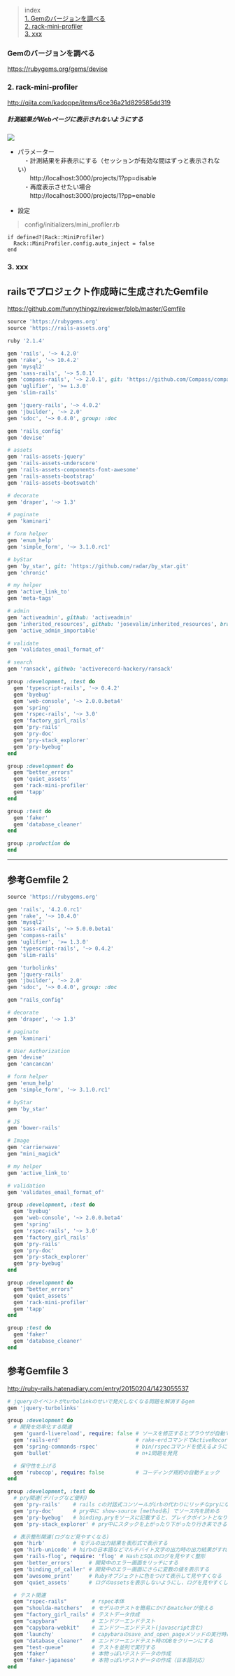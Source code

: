 


> index  
<a href="#a1">1. Gemのバージョンを調べる</a>  
<a href="#a2">2. rack-mini-profiler</a>  
<a href="#a3">3. xxx</a>  


<a id="a1"></a>  
### Gemのバージョンを調べる
https://rubygems.org/gems/devise


<a id="a2"></a>  
### 2. rack-mini-profiler
http://qiita.com/kadoppe/items/6ce36a21d829585dd319

##### 計測結果がWebページに表示されないようにする

![](http://i.gyazo.com/208c8f8c53450f2bbc680dce15dca811.png)  

* パラメーター  
　・計測結果を非表示にする（セッションが有効な間はずっと表示されない）  
　　http://localhost:3000/projects/1?pp=disable  
　・再度表示させたい場合  
　　http://localhost:3000/projects/1?pp=enable  

* 設定 

> config/initializers/mini_profiler.rb  
```
if defined?(Rack::MiniProfiler)  
  Rack::MiniProfiler.config.auto_inject = false  
end  
```

<a id="a3"></a>  
### 3. xxx  






## railsでプロジェクト作成時に生成されたGemfile
https://github.com/funnythingz/reviewer/blob/master/Gemfile
```Ruby
source 'https://rubygems.org'
source 'https://rails-assets.org'

ruby '2.1.4'

gem 'rails', '~> 4.2.0'
gem 'rake', '~> 10.4.2'
gem 'mysql2'
gem 'sass-rails', '~> 5.0.1'
gem 'compass-rails', '~> 2.0.1', git: 'https://github.com/Compass/compass-rails.git'
gem 'uglifier', '>= 1.3.0'
gem 'slim-rails'

gem 'jquery-rails', '~> 4.0.2'
gem 'jbuilder', '~> 2.0'
gem 'sdoc', '~> 0.4.0', group: :doc

gem 'rails_config'
gem 'devise'

# assets
gem 'rails-assets-jquery'
gem 'rails-assets-underscore'
gem 'rails-assets-components-font-awesome'
gem 'rails-assets-bootstrap'
gem 'rails-assets-bootswatch'

# decorate
gem 'draper', '~> 1.3'

# paginate
gem 'kaminari'

# form helper
gem 'enum_help'
gem 'simple_form', '~> 3.1.0.rc1'

# byStar
gem 'by_star', git: 'https://github.com/radar/by_star.git'
gem 'chronic'

# my helper
gem 'active_link_to'
gem 'meta-tags'

# admin
gem 'activeadmin', github: 'activeadmin'
gem 'inherited_resources', github: 'josevalim/inherited_resources', branch: 'rails-4-2'
gem 'active_admin_importable'

# validate
gem 'validates_email_format_of'

# search
gem 'ransack', github: 'activerecord-hackery/ransack'

group :development, :test do
  gem 'typescript-rails', '~> 0.4.2'
  gem 'byebug'
  gem 'web-console', '~> 2.0.0.beta4'
  gem 'spring'
  gem 'rspec-rails', '~> 3.0'
  gem 'factory_girl_rails'
  gem 'pry-rails'
  gem 'pry-doc'
  gem 'pry-stack_explorer'
  gem 'pry-byebug'
end

group :development do
  gem "better_errors"
  gem 'quiet_assets'
  gem 'rack-mini-profiler'
  gem 'tapp'
end

group :test do
  gem 'faker'
  gem 'database_cleaner'
end

group :production do
end

```

- - - 


## 参考Gemfile２  
```Ruby
source 'https://rubygems.org'  

gem 'rails', '4.2.0.rc1'  
gem 'rake', '~> 10.4.0'  
gem 'mysql2'  
gem 'sass-rails', '~> 5.0.0.beta1'  
gem 'compass-rails'  
gem 'uglifier', '>= 1.3.0'  
gem 'typescript-rails', '~> 0.4.2'  
gem 'slim-rails'  

gem 'turbolinks'  
gem 'jquery-rails'  
gem 'jbuilder', '~> 2.0'  
gem 'sdoc', '~> 0.4.0', group: :doc  

gem "rails_config"  

# decorate  
gem 'draper', '~> 1.3'  

# paginate  
gem 'kaminari'  

# User Authorization  
gem 'devise'  
gem 'cancancan'  

# form helper  
gem 'enum_help'  
gem 'simple_form', '~> 3.1.0.rc1'  

# byStar  
gem 'by_star'  

# JS  
gem 'bower-rails'  

# Image  
gem 'carrierwave'  
gem "mini_magick"  

# my helper  
gem 'active_link_to'  

# validation  
gem 'validates_email_format_of'  

group :development, :test do  
  gem 'byebug'  
  gem 'web-console', '~> 2.0.0.beta4'  
  gem 'spring'  
  gem 'rspec-rails', '~> 3.0'  
  gem 'factory_girl_rails'  
  gem 'pry-rails'  
  gem 'pry-doc'  
  gem 'pry-stack_explorer'  
  gem 'pry-byebug'  
end  

group :development do  
  gem "better_errors"  
  gem 'quiet_assets'  
  gem 'rack-mini-profiler'  
  gem 'tapp'  
end  

group :test do  
  gem 'faker'  
  gem 'database_cleaner'  
end  

```


## 参考Gemfile３
http://ruby-rails.hatenadiary.com/entry/20150204/1423055537  
```Ruby
# jqueryのイベントがturbolinkのせいで発火しなくなる問題を解消するgem
gem 'jquery-turbolinks'

group :development do
  # 開発を効率化する関連
  gem 'guard-livereload', require: false # ソースを修正するとブラウザが自動でロードされ、画面を作るときに便利
  gem 'rails-erd'                        # rake-erdコマンドでActiveRecordからER図を作成できる
  gem 'spring-commands-rspec'            # bin/rspecコマンドを使えるようにし、rspecの起動を早めれる
  gem 'bullet'                           # n+1問題を発見

  # 保守性を上げる
  gem 'rubocop', require: false          # コーディング規約の自動チェック
end

group :development, :test do
  # pry関連(デバッグなど便利)
  gem 'pry-rails'    # rails cの対話式コンソールがirbの代わりにリッチなpryになる
  gem 'pry-doc'      # pry中に show-source [method名] でソース内を読める
  gem 'pry-byebug'   # binding.pryをソースに記載すると、ブレイクポイントとなりデバッグが可能になる
  gem 'pry-stack_explorer' # pry中にスタックを上がったり下がったり行き来できる

  # 表示整形関連(ログなど見やすくなる)
  gem 'hirb'         # モデルの出力結果を表形式で表示する
  gem 'hirb-unicode' # hirbの日本語などマルチバイト文字の出力時の出力結果がすれる問題に対応
  gem 'rails-flog', require: 'flog' # HashとSQLのログを見やすく整形
  gem 'better_errors'     # 開発中のエラー画面をリッチにする
  gem 'binding_of_caller' # 開発中のエラー画面にさらに変数の値を表示する
  gem 'awesome_print'     # Rubyオブジェクトに色をつけて表示して見やすくなる
  gem 'quiet_assets'      # ログのassetsを表示しないようにし、ログを見やすくしてくれる

  # テスト関連
  gem "rspec-rails"        # rspec本体
  gem "shoulda-matchers"   # モデルのテストを簡易にかけるmatcherが使える
  gem "factory_girl_rails" # テストデータ作成
  gem "capybara"           # エンドツーエンドテスト
  gem "capybara-webkit"    # エンドツーエンドテスト(javascript含む)
  gem 'launchy'            # capybaraのsave_and_open_pageメソッドの実行時に画面を開いてくれる
  gem "database_cleaner"   # エンドツーエンドテスト時のDBをクリーンにする
  gem "test-queue"         # テストを並列で実行する
  gem 'faker'              # 本物っぽいテストデータの作成
  gem 'faker-japanese'     # 本物っぽいテストデータの作成（日本語対応）
end
```



##  





